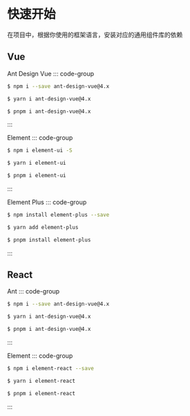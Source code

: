 # 快速开始
在项目中，根据你使用的框架语言，安装对应的通用组件库的依赖

## Vue
Ant Design Vue
::: code-group

```sh [npm]
$ npm i --save ant-design-vue@4.x
```

```sh [yarn]
$ yarn i ant-design-vue@4.x
```

```sh [pnpm]
$ pnpm i ant-design-vue@4.x
```
:::

Element
::: code-group

```sh [npm]
$ npm i element-ui -S
```

```sh [yarn]
$ yarn i element-ui
```

```sh [pnpm]
$ pnpm i element-ui
```
:::

Element Plus
::: code-group

```sh [npm]
$ npm install element-plus --save
```

```sh [yarn]
$ yarn add element-plus
```

```sh [pnpm]
$ pnpm install element-plus
```
:::

## React
Ant
::: code-group

```sh [npm]
$ npm i --save ant-design-vue@4.x
```

```sh [yarn]
$ yarn i ant-design-vue@4.x
```

```sh [pnpm]
$ pnpm i ant-design-vue@4.x
```
:::

Element
::: code-group

```sh [npm]
$ npm i element-react --save
```

```sh [yarn]
$ yarn i element-react
```

```sh [pnpm]
$ pnpm i element-react
```
:::